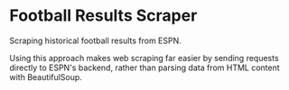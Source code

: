 # Football Results Scraper

Scraping historical football results from ESPN. 

Using this approach makes web scraping far easier by sending requests directly to ESPN's backend, rather than parsing data from HTML content with BeautifulSoup.
